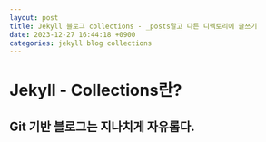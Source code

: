 ```yaml
---
layout: post
title: Jekyll 블로그 collections - _posts말고 다른 디렉토리에 글쓰기
date: 2023-12-27 16:44:18 +0900
categories: jekyll blog collections
---
```


# Jekyll - Collections란?

## Git 기반 블로그는 지나치게 자유롭다.

